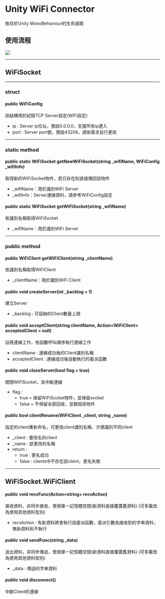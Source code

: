 # Unity WiFi Connector
依存於Unity MonoBehaviour的生命週期

## 使用流程

![](https://i.imgur.com/3SnebZu.png)

---

## WiFiSocket

---

### struct

#### public WiFiConfig
該結構用於紀錄TCP Server設定(WiFi設定)
- ip : Server ip位址，預設0.0.0.0，支援所有ip連入
- port : Server port號，預設43208，請依需求自行更改

---

### static method

#### public static WiFiSocket getNewWiFiSocket(string _wifiName, WiFiConfig _wifiInfo)
取得新的WiFiSocket物件，若已存在則直接傳回該物件
- _wifiName：用於識別WiFi Server
- _wifiInfo：Server連線資料，請參考WiFiConfig設定

#### public static WiFiSocket getWiFiSocket(string _wifiName)
依識別名稱取得WiFiSocket
- _wifiName：用於識別WiFi Server

---

### public method

#### public WiFiClient getWiFiClient(string _clientName)
依識別名稱取得WiFiClient
- _clientName：用於識別WiFi Client

#### public void createServer(int _backlog = 1)
建立Server
- _backlog : 可容納的Client數量上限

#### public void acceptClient(string clientName, Action\<WiFiClient> acceptedClient = null)
註冊連線工作，依函數呼叫順序執行連線工作
- clientName : 連線成功後的Client識別名稱
- acceptedClient : 連線成功後自動執行的委派函數

#### public void closeServer(bool flag = true)
關閉WiFiSocket，並中斷連線
- flag : 
    - true  = 保留WiFiSocket物件，並保留socket
    - false = 不保留全部回收，並銷毀該物件

#### public bool clientRename(WiFiClient _client, string _name)
指定的client重新命名，可更改client識別名稱，方便識別不同client
- _client : 要改名的client
- _name : 欲更改的名稱
- return : 
    - true  : 更名成功
    - false : clients中不存在該client，更名失敗

---

## WiFiSocket.WiFiClient

#### public void recvFunc(Action\<string> recvAction)
接收資料，非同步接收，使用單一記憶體空間(新資料直接覆蓋舊資料)
(可多載改為使用其他資料型別)
- recvAction : 有新資料將會執行該委派函數，委派引數為接收到的字串資料，無新資料則不執行

#### public void sendFunc(string _data)
送出資料，非同步傳送，使用單一記憶體空間(新資料直接覆蓋舊資料)
(可多載改為使用其他資料型別)
- _data : 傳送的字串資料

#### public void disconnect()
中斷Client的連線
